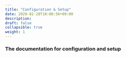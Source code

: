 ```yaml
---
title: "Configuration & Setup"
date: 2020-02-28T10:08:56+09:00
description: 
draft: false
collapsible: true
weight: 1
---
```


### The documentation for configuration and setup